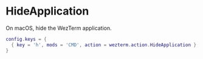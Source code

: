 # HideApplication

On macOS, hide the WezTerm application.

```lua
config.keys = {
  { key = 'h', mods = 'CMD', action = wezterm.action.HideApplication },
}
```
